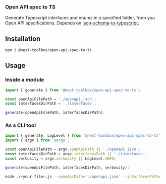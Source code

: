 ### Open API spec to TS

Generate Typescript interfaces and enums in a specified folder, from you Open API specifications.
Depends on [json-schema-to-typescript](https://github.com/bcherny/json-schema-to-typescript).

## Installation

```bash
npm i @nest-toolbox/open-api-spec-to-ts
```

## Usage

### Inside a module

```ts
import { generate } from '@nest-toolbox/open-api-spec-to-ts';

const openApiFilePath = './openapi.json';
const interfacesDirPath = './interfaces';

generate(openApiFilePath, interfacesDirPath);
```

### As a CLI tool

```js
import { generate, LogLevel } from '@nest-toolbox/open-api-spec-to-ts';
import { argv } from 'yargs';

const openApiFilePath = argv.openApiPath || './openapi.json';
const interfacesDirPath = argv.interfacesPath || './interfaces';
const verbosity = argv.verbosity || LogLevel.INFO;

generate(openApiFilePath, interfacesDirPath, verbosity);
```

```bash
node ./<your-file>.js --openApiPath='./openapi.json' --interfacesPath='./interfaces'"
```
